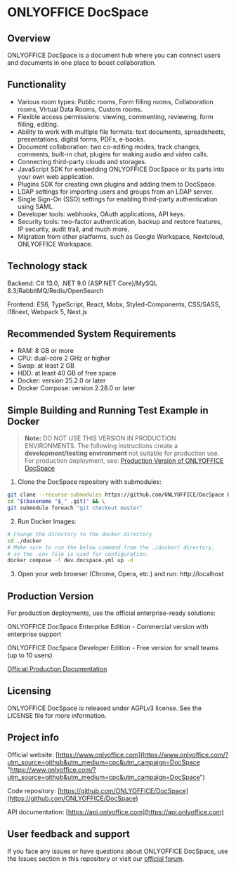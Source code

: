 ﻿# ONLYOFFICE DocSpace

## Overview

ONLYOFFICE DocSpace is a document hub where you can connect users and documents in one place to boost collaboration.

## Functionality

- Various room types: Public rooms, Form filling rooms, Collaboration rooms, Virtual Data Rooms, Custom rooms.
- Flexible access permissions: viewing, commenting, reviewing, form filling, editing.
- Ability to work with multiple file formats: text documents, spreadsheets, presentations, digital forms, PDFs, e-books.
- Document collaboration: two co-editing modes, track changes, comments, built-in chat, plugins for making audio and video calls.
- Connecting third-party clouds and storages.
- JavaScript SDK for embedding ONLYOFFICE DocSpace or its parts into your own web application.
- Plugins SDK for creating own plugins and adding them to DocSpace.
- LDAP settings for importing users and groups from an LDAP server.
- Single Sign-On (SSO) settings for enabling third-party authentication using SAML.
- Developer tools: webhooks, OAuth applications, API keys.
- Security tools: two-factor authentication, backup and restore features, IP security, audit trail, and much more.
- Migration from other platforms, such as Google Workspace, Nextcloud, ONLYOFFICE Workspace.

## Technology stack

Backend: C# 13.0, .NET 9.0 (ASP.NET Core)/MySQL 8.3/RabbitMQ/Redis/OpenSearch

Frontend: ES6, TypeScript, React, Mobx, Styled-Components, CSS/SASS, i18next, Webpack 5, Next.js

## Recommended System Requirements

- RAM: 8 GB or more
- CPU: dual-core 2 GHz or higher
- Swap: at least 2 GB
- HDD: at least 40 GB of free space
- Docker: version 25.2.0 or later
- Docker Compose: version 2.28.0 or later

## Simple Building and Running Test Example in Docker

> **Note:** DO NOT USE THIS VERSION IN PRODUCTION ENVIRONMENTS.
> The following instructions create a **development/testing environment**
> not suitable for production use. For production deployment, see:
> [Production Version of ONLYOFFICE DocSpace](https://github.com/ONLYOFFICE/DocSpace-buildtools/tree/master/install/OneClickInstall)

1. Clone the DocSpace repository with submodules:

```bash
git clone --recurse-submodules https://github.com/ONLYOFFICE/DocSpace && \
cd "$(basename "$_" .git)" && \
git submodule foreach "git checkout master"
```

2. Run Docker Images:

```bash
# Change the directory to the docker directory
cd ./docker
# Make sure to run the below command from the ./docker/ directory,
# so the .env file is used for configuration.
docker compose -f dev.docspace.yml up -d
```

3. Open your web browser (Chrome, Opera, etc.) and run: http://localhost

## Production Version

For production deployments, use the official enterprise-ready solutions:

ONLYOFFICE DocSpace Enterprise Edition - Commercial version with enterprise support

ONLYOFFICE DocSpace Developer Edition - Free version for small teams (up to 10 users)

[Official Production Documentation](https://www.onlyoffice.com/download.aspx#docspace-enterprise)

## Licensing

ONLYOFFICE DocSpace is released under AGPLv3 license. See the LICENSE file for more information.

## Project info

Official website: [https://www.onlyoffice.com](https://www.onlyoffice.com/?utm_source=github&utm_medium=cpc&utm_campaign=DocSpace "https://www.onlyoffice.com/?utm_source=github&utm_medium=cpc&utm_campaign=DocSpace")

Code repository: [https://github.com/ONLYOFFICE/DocSpace](https://github.com/ONLYOFFICE/DocSpace)

API documentation: [https://api.onlyoffice.com](https://api.onlyoffice.com)

## User feedback and support

If you face any issues or have questions about ONLYOFFICE DocSpace, use the Issues section in this repository or visit our [official forum](https://forum.onlyoffice.com/).